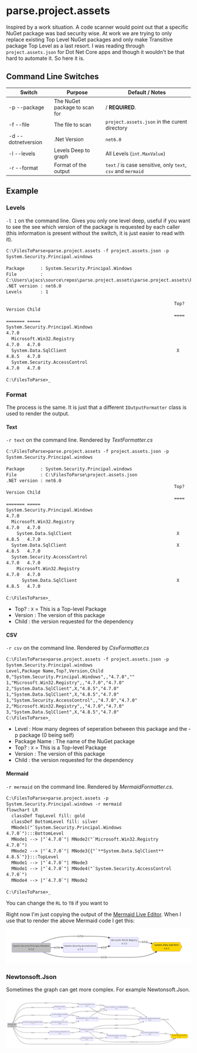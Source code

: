 # parse.project.assets
Inspired by a work situation. 
A code scanner would point out that a specific NuGet package was bad security wise. 
At work we are trying to only replace existing Top Level NuGet packages and only make Transitive package Top Level as a last resort.
I was reading through `project.assets.json` for Dot Net Core apps and though it wouldn't be that hard to automate it.
So here it is.

## Command Line Switches

| Switch              |  Purpose                        | Default / Notes
|---------------------|---------------------------------|-
| -p  --package       | The NuGet package to scan for   | / **REQUIRED**. 
| -f  --file          | The file to scan                | `project.assets.json` in the curent directory
| -d  --dotnetversion | .Net Version                    | `net6.0`
| -l  --levels        | Levels Deep to graph            | All Levels (`int.MaxValue`)
| -r  --format        | Format of the output            | `text` / is case sensitive, only `text`, `csv` and `mermaid`

## Example


### Levels

`-l 1` on the command line. Gives you only one level deep, useful if you want to see the see which version of the 
package is requested by each caller (this information is present without the switch, it is just easier to read with it). 

```shell
C:\FilesToParse>parse.project.assets -f project.assets.json -p System.Security.Principal.windows

Package      : System.Security.Principal.Windows
File         : C:\Users\ajacs\source\repos\parse.project.assets\parse.project.assets\FilesToParse\project.assets.json
.NET version : net6.0
Levels       : 1

                                                                Top?    Version Child
                                                                ====    ======= =====
System.Security.Principal.Windows                                       4.7.0
  Microsoft.Win32.Registry                                              4.7.0   4.7.0
  System.Data.SqlClient                                          X      4.8.5   4.7.0
  System.Security.AccessControl                                         4.7.0   4.7.0

C:\FilesToParse>_
```

### Format

The process is the same. It is just that a different `IOutputFormatter` class is used to render the output.

#### Text

`-r text` on the command line. Rendered by *TextFormatter.cs*
 
```shell
C:\FilesToParse>parse.project.assets -f project.assets.json -p System.Security.Principal.windows

Package      : System.Security.Principal.windows
File         : C:\FilesToParse\project.assets.json
.NET version : net6.0
                                                                Top?    Version Child
                                                                ====    ======= =====
System.Security.Principal.Windows                                       4.7.0
  Microsoft.Win32.Registry                                              4.7.0   4.7.0
    System.Data.SqlClient                                        X      4.8.5   4.7.0
  System.Data.SqlClient                                          X      4.8.5   4.7.0
  System.Security.AccessControl                                         4.7.0   4.7.0
    Microsoft.Win32.Registry                                            4.7.0   4.7.0
      System.Data.SqlClient                                      X      4.8.5   4.7.0

C:\FilesToParse>_
```

- Top? : `X` = This is a Top-level Package 
- Version : The version of this package
- Child : the version requested for the dependency  

#### CSV

`-r csv` on the command line. Rendered by *CsvFormatter.cs*

```shell
C:\FilesToParse>parse.project.assets -f project.assets.json -p System.Security.Principal.windows
Level,Package Name,Top?,Version,Child
0,"System.Security.Principal.Windows",,"4.7.0",""
1,"Microsoft.Win32.Registry",,"4.7.0","4.7.0"
2,"System.Data.SqlClient",X,"4.8.5","4.7.0"
1,"System.Data.SqlClient",X,"4.8.5","4.7.0"
1,"System.Security.AccessControl",,"4.7.0","4.7.0"
2,"Microsoft.Win32.Registry",,"4.7.0","4.7.0"
3,"System.Data.SqlClient",X,"4.8.5","4.7.0"
C:\FilesToParse>_
```

- Level : How many degrees of seperation between this package and the -p package (0 being self)
- Package Name : The name of the NuGet package
- Top? : `X` = This is a Top-level Package 
- Version : The version of this package
- Child : the version requested for the dependency  

#### Mermaid

`-r mermaid` on the command line. Rendered by *MermaidFormatter.cs*. 

```shell
C:\FilesToParse>parse.project.assets -p System.Security.Principal.windows -r mermaid
flowchart LR
  classDef TopLevel fill: gold
  classDef BottomLevel fill: silver
  MNode1("`System.Security.Principal.Windows
4.7.0`"):::BottomLevel
  MNode1 --> |"`4.7.0`"| MNode2("`Microsoft.Win32.Registry
4.7.0`")
  MNode2 --> |"`4.7.0`"| MNode3{{"`**System.Data.SqlClient**
4.8.5`"}}:::TopLevel
  MNode1 --> |"`4.7.0`"| MNode3
  MNode1 --> |"`4.7.0`"| MNode4("`System.Security.AccessControl
4.7.0`")
  MNode4 --> |"`4.7.0`"| MNode2

C:\FilesToParse>_
```

You can change the `RL` to `TB` if you want to 

Right now I'm just copying the output of the [Mermaid Live Editor](https://mermaid.live/). When I use that to render the above Mermaid code I get this:

![Left to Right graph of System.Security.Principal.Windows](/assets/images/System.Security.Principal.Windows.png)

### Newtonsoft.Json
Sometimes the graph can get more complex. For example Newtonsoft.Json.

![Left to Right graph of Newtonsoft.Json](/assets/images/Newtonsoft.Json.png)